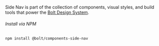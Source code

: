 Side Nav is part of the collection of components, visual styles, and build tools that power the [Bolt Design System](https://www.boltdesignsystem.com).

###### Install via NPM

```
npm install @bolt/components-side-nav
```
